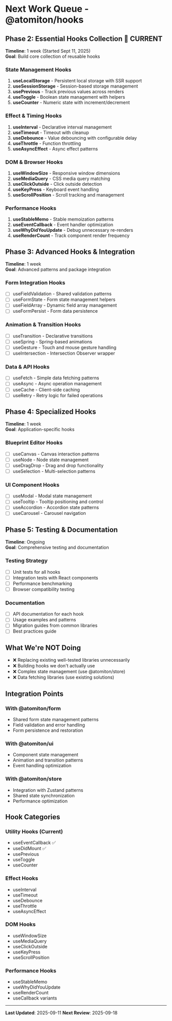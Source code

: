 # Next Work Queue - @atomiton/hooks

## Phase 2: Essential Hooks Collection 🚧 CURRENT

**Timeline**: 1 week (Started Sept 11, 2025)  
**Goal**: Build core collection of reusable hooks

### State Management Hooks

1. **useLocalStorage** - Persistent local storage with SSR support
2. **useSessionStorage** - Session-based storage management
3. **usePrevious** - Track previous values across renders
4. **useToggle** - Boolean state management with helpers
5. **useCounter** - Numeric state with increment/decrement

### Effect & Timing Hooks

1. **useInterval** - Declarative interval management
2. **useTimeout** - Timeout with cleanup
3. **useDebounce** - Value debouncing with configurable delay
4. **useThrottle** - Function throttling
5. **useAsyncEffect** - Async effect patterns

### DOM & Browser Hooks

1. **useWindowSize** - Responsive window dimensions
2. **useMediaQuery** - CSS media query matching
3. **useClickOutside** - Click outside detection
4. **useKeyPress** - Keyboard event handling
5. **useScrollPosition** - Scroll tracking and management

### Performance Hooks

1. **useStableMemo** - Stable memoization patterns
2. **useEventCallback** - Event handler optimization
3. **useWhyDidYouUpdate** - Debug unnecessary re-renders
4. **useRenderCount** - Track component render frequency

## Phase 3: Advanced Hooks & Integration

**Timeline**: 1 week  
**Goal**: Advanced patterns and package integration

### Form Integration Hooks

- [ ] useFieldValidation - Shared validation patterns
- [ ] useFormState - Form state management helpers
- [ ] useFieldArray - Dynamic field array management
- [ ] useFormPersist - Form data persistence

### Animation & Transition Hooks

- [ ] useTransition - Declarative transitions
- [ ] useSpring - Spring-based animations
- [ ] useGesture - Touch and mouse gesture handling
- [ ] useIntersection - Intersection Observer wrapper

### Data & API Hooks

- [ ] useFetch - Simple data fetching patterns
- [ ] useAsync - Async operation management
- [ ] useCache - Client-side caching
- [ ] useRetry - Retry logic for failed operations

## Phase 4: Specialized Hooks

**Timeline**: 1 week  
**Goal**: Application-specific hooks

### Blueprint Editor Hooks

- [ ] useCanvas - Canvas interaction patterns
- [ ] useNode - Node state management
- [ ] useDragDrop - Drag and drop functionality
- [ ] useSelection - Multi-selection patterns

### UI Component Hooks

- [ ] useModal - Modal state management
- [ ] useTooltip - Tooltip positioning and control
- [ ] useAccordion - Accordion state patterns
- [ ] useCarousel - Carousel navigation

## Phase 5: Testing & Documentation

**Timeline**: Ongoing  
**Goal**: Comprehensive testing and documentation

### Testing Strategy

- [ ] Unit tests for all hooks
- [ ] Integration tests with React components
- [ ] Performance benchmarking
- [ ] Browser compatibility testing

### Documentation

- [ ] API documentation for each hook
- [ ] Usage examples and patterns
- [ ] Migration guides from common libraries
- [ ] Best practices guide

## What We're NOT Doing

- ❌ Replacing existing well-tested libraries unnecessarily
- ❌ Building hooks we don't actually use
- ❌ Complex state management (use @atomiton/store)
- ❌ Data fetching libraries (use existing solutions)

## Integration Points

### With @atomiton/form

- Shared form state management patterns
- Field validation and error handling
- Form persistence and restoration

### With @atomiton/ui

- Component state management
- Animation and transition patterns
- Event handling optimization

### With @atomiton/store

- Integration with Zustand patterns
- Shared state synchronization
- Performance optimization

## Hook Categories

### Utility Hooks (Current)
- useEventCallback ✅
- useDidMount ✅
- usePrevious
- useToggle
- useCounter

### Effect Hooks
- useInterval
- useTimeout
- useDebounce
- useThrottle
- useAsyncEffect

### DOM Hooks
- useWindowSize
- useMediaQuery
- useClickOutside
- useKeyPress
- useScrollPosition

### Performance Hooks
- useStableMemo
- useWhyDidYouUpdate
- useRenderCount
- useCallback variants

---

**Last Updated**: 2025-09-11
**Next Review**: 2025-09-18